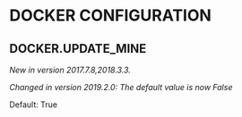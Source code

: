 # DOCKER CONFIGURATION
## DOCKER.UPDATE_MINE
*New in version 2017.7.8,2018.3.3.*

*Changed in version 2019.2.0: The default value is now False*

Default: True
